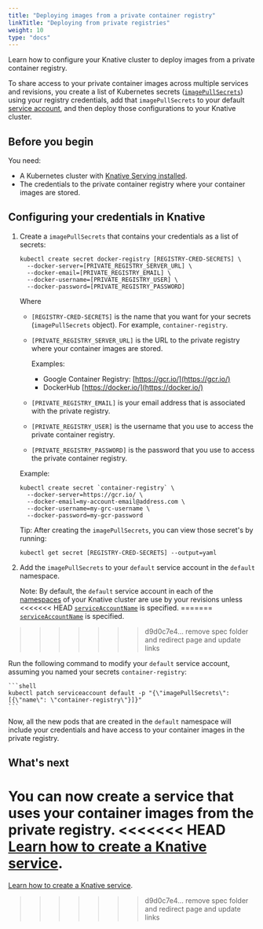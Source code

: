 ```yaml
---
title: "Deploying images from a private container registry"
linkTitle: "Deploying from private registries"
weight: 10
type: "docs"
---
```


Learn how to configure your Knative cluster to deploy images from a private
container registry.

To share access to your private container images across multiple services and
revisions, you create a list of Kubernetes secrets
([`imagePullSecrets`](https://kubernetes.io/docs/reference/generated/kubernetes-api/v1.18/#pod-v1-core))
using your registry credentials, add that `imagePullSecrets` to your default
[service account](https://kubernetes.io/docs/tasks/configure-pod-container/configure-service-account/),
and then deploy those configurations to your Knative cluster.

## Before you begin

You need:

- A Kubernetes cluster with [Knative Serving installed](../../install/).
- The credentials to the private container registry where your container images are stored.

## Configuring your credentials in Knative

1. Create a `imagePullSecrets` that contains your credentials as a list of secrets:

    ```shell
    kubectl create secret docker-registry [REGISTRY-CRED-SECRETS] \
      --docker-server=[PRIVATE_REGISTRY_SERVER_URL] \
      --docker-email=[PRIVATE_REGISTRY_EMAIL] \
      --docker-username=[PRIVATE_REGISTRY_USER] \
      --docker-password=[PRIVATE_REGISTRY_PASSWORD]
    ```

    Where
    - `[REGISTRY-CRED-SECRETS]` is the name that you want for your secrets
      (`imagePullSecrets` object). For example, `container-registry`.

    - `[PRIVATE_REGISTRY_SERVER_URL]` is the URL to the private
      registry where your container images are stored.

       Examples:
       - Google Container Registry: [https://gcr.io/](https://gcr.io/)
       - DockerHub [https://docker.io/](https://docker.io/)

    * `[PRIVATE_REGISTRY_EMAIL]` is your email address that is associated with
      the private registry.

    * `[PRIVATE_REGISTRY_USER]` is the username that you use to access the
      private container registry.

    * `[PRIVATE_REGISTRY_PASSWORD]` is the password that you use to access
      the private container registry.

     Example:

    ```shell
    kubectl create secret `container-registry` \
      --docker-server=https://gcr.io/ \
      --docker-email=my-account-email@address.com \
      --docker-username=my-grc-username \
      --docker-password=my-gcr-password
    ```

    Tip: After creating the `imagePullSecrets`, you can view those secret's by running:

    ```shell
    kubectl get secret [REGISTRY-CRED-SECRETS] --output=yaml
    ```

1. Add the `imagePullSecrets` to your `default` service account in the
   `default` namespace.

    Note: By default, the `default` service account in each of the
    [namespaces](https://kubernetes.io/docs/concepts/overview/working-with-objects/namespaces/)
    of your Knative cluster are use by your revisions unless
<<<<<<< HEAD
    [`serviceAccountName`](../spec/knative-api-specification-1.0) is specified.
=======
    [`serviceAccountName`](https://github.com/knative/specs/blob/main/specs/serving/knative-api-specification-1.0.md#revision-2) is specified.
>>>>>>> d9d0c7e4... remove spec folder and redirect page and update links

   Run the following command to modify your `default` service account, assuming
   you named your secrets `container-registry`:

    ```shell
    kubectl patch serviceaccount default -p "{\"imagePullSecrets\": [{\"name\": \"container-registry\"}]}"
    ```

Now, all the new pods that are created in the `default` namespace will include
your credentials and have access to your container images in the private registry.

## What's next

You can now create a service that uses your container images from the private registry.
<<<<<<< HEAD
[Learn how to create a Knative service](../getting-started-knative-app).
=======
[Learn how to create a Knative service](../getting-started-knative-app.md).
>>>>>>> d9d0c7e4... remove spec folder and redirect page and update links
